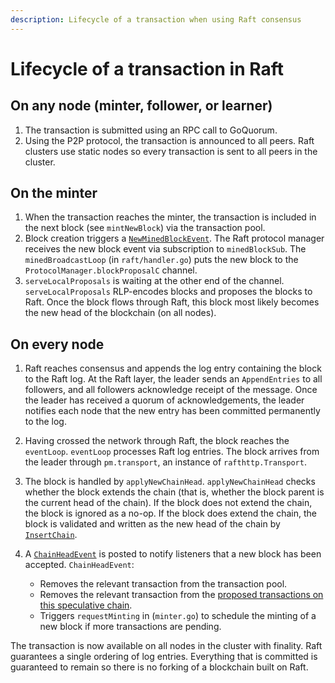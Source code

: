 ```yaml
---
description: Lifecycle of a transaction when using Raft consensus
---
```


# Lifecycle of a transaction in Raft

## On any node (minter, follower, or learner)

1. The transaction is submitted using an RPC call to GoQuorum.
1. Using the P2P protocol, the transaction is announced
to all peers. Raft clusters use static nodes so every transaction
is sent to all peers in the cluster.

## On the minter

1. When the transaction reaches the minter, the transaction is included in the next block (see `mintNewBlock`)
via the transaction pool.
1. Block creation triggers a [`NewMinedBlockEvent`](https://godoc.org/github.com/ConsenSys/quorum/core#NewMinedBlockEvent).
The Raft protocol manager receives the new block event via subscription to `minedBlockSub`. The `minedBroadcastLoop` (in `raft/handler.go`)
puts the new block to the `ProtocolManager.blockProposalC` channel.
1. `serveLocalProposals` is waiting at the other end of the channel. `serveLocalProposals` RLP-encodes
blocks and proposes the blocks to Raft. Once the block flows through Raft, this block most likely becomes
the new head of the blockchain (on all nodes).

## On every node

1. Raft reaches consensus and appends the log entry containing the block to the Raft
log. At the Raft layer, the leader sends an `AppendEntries` to all
followers, and all followers acknowledge receipt of the message. Once the leader has received a quorum of
acknowledgements, the leader notifies each node that the new entry has been committed permanently to the log.

1. Having crossed the network through Raft, the block reaches the `eventLoop`. `eventLoop` processes Raft
log entries. The block arrives from the leader through `pm.transport`, an instance of `rafthttp.Transport`.

1. The block is handled by `applyNewChainHead`. `applyNewChainHead` checks whether the block extends the
chain (that is, whether the block parent is the current head of the chain). If the block does not extend
the chain, the block is ignored as a no-op. If the block does extend the chain, the block is validated and
written as the new head of the chain by [`InsertChain`](https://godoc.org/github.com/ConsenSys/quorum/core#BlockChain.InsertChain).

1. A [`ChainHeadEvent`](https://godoc.org/github.com/ConsenSys/quorum/core#ChainHeadEvent) is posted to
notify listeners that a new block has been accepted. `ChainHeadEvent`:
    - Removes the relevant transaction from the transaction pool.
    - Removes the relevant transaction from the [proposed transactions on this speculative chain](Raft-implementation.md#speculative-minting).
    - Triggers `requestMinting` in (`minter.go`) to schedule the minting of a new block if more transactions are pending.

The transaction is now available on all nodes in the cluster with finality. Raft guarantees
a single ordering of log entries. Everything that is committed is guaranteed
to remain so there is no forking of a blockchain built on Raft.
